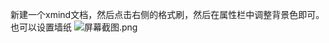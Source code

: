 新建一个xmind文档，然后点击右侧的格式刷，然后在属性栏中调整背景色即可。也可以设置墙纸
![](https://gitee.com/uploads/images/2018/0313/100404_0787a7d2_930142.png "屏幕截图.png")